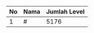 | No | Nama            | Jumlah Level |
|----|-----------------|--------------|
| 1  | #    |    5176        |
